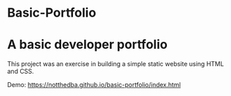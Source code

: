 # Basic-Portfolio
# A basic developer portfolio

This project was an exercise in building a simple static website using HTML and CSS.

Demo: <https://notthedba.github.io/basic-portfolio/index.html>
